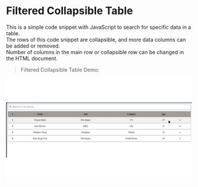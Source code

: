 # Filtered Collapsible Table 
This is a simple code snippet with JavaScript to search for specific data in a table.   
The rows of this code snippet are collapsible, and more data columns can be added or removed.   
Number of columns in the main row or collapsible row can be changed in the HTML document.   

> Filtered Collapsible Table Demo:  

![](https://github.com/nasser-hadi/filtered-collapsible-table/blob/master/assets/gif/table1.gif)   